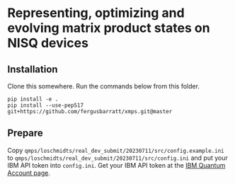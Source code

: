 # Representing, optimizing and evolving matrix product states on NISQ devices

## Installation
Clone this somewhere. Run the commands below from this folder.

```
pip install -e .
pip install --use-pep517 git+https://github.com/fergusbarratt/xmps.git@master
```

## Prepare

Copy `qmps/loschmidts/real_dev_submit/20230711/src/config.example.ini` to `qmps/loschmidts/real_dev_submit/20230711/src/config.ini` and put your IBM API token into `config.ini`. Get your IBM API token at the [IBM Quantum Account page](https://quantum-computing.ibm.com/account).
